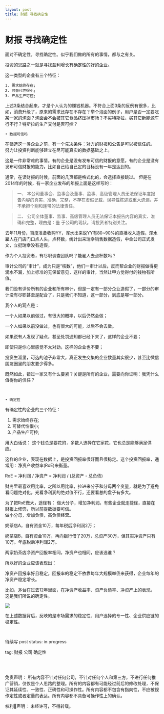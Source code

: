 ```yaml
---
layout: post
title: 财报 寻找确定性
---
```


# 财报 寻找确定性

面对不确定性，寻找确定性。似乎我们做的所有的事情，都与之有关。

投资的思路之一就是寻找盈利增长有确定性的好的企业。

这一类型的企业有三个特征：

	1. 需求始终存在;
	2. 可替代性很小;
	3. 产品生产可控;

上述3条结合起来，才是个人认为的赚钱机器。不符合上面3条的反例有很多，比如，消费升级了，原来的需求还存在不存在？举个泡面的例子，用户是否一定要吃某一家的泡面？泡面会不会被其它食品挤压掉市场？不买特斯拉，买其它新能源车行不行？特斯拉的生产交付是否可控？

	• 数据可信吗

在筛选这一类企业之前，有一个先决条件：对方的财报和公告是可以被信任的。
努力让投资判断能够建立在尽可能真实的数据基础之上。

这是一件非常难的事情。有的企业是没有发布可信的财报的意愿，有的企业是没有发布可信财报的能力，比如自己给自己定的目标没有一年是达到的。

通常，在读财报的时候，前面的几页都是格式化的，会选择直接跳过。
但是在2014年的时候，有一家企业发布的年报上面是这样写的：

>一、 本公司董事会、监事会及董事、监事、高级管理人员无法保证年度报告内容的真实、准确、完整，不存在虚假记载、误导性陈述或重大遗漏，并不承担个别和连带的法律责任。

>二、 公司全体董事、监事、高级管理人员无法保证本报告内容的真实、准确和完整，理由是：鉴
     于公司的现状。请投资者特别关注。

去年11月份，百度准备收购YY，浑水出来说YY有80~90%的直播收入造假。浑水雇人在门店门口点人头，点杯数，统计出来瑞幸销售数据造假，中金公司正式发文，立挺瑞幸没有造假。

作为个人投资者，有尽职调查团队吗？能雇人去点杯数吗？

审计公司的“审计”，成为只是“核数”，他们一审计以后，反而帮企业的财报做得更滴水不漏，加上标准的无保留意见，这样的审计，当然让甲方觉得付的钱物有所值。

我们没有评价所有的企业和所有审计，但是一定有一部分企业造假了，一部分的审计没有尽职甚至是配合了，只是我们不知道，这一部分，到底是哪一部分。

我个人的观点是：

一个人如果以前做过，有很大的概率，以后仍然会做；

一个人如果以前没做过，也有很大的可能，以后不会去做。

如果说有人发现了疑点，甚至处罚通知都已经下来了，这样的企业不要；

即使只是你心里感觉不太对劲，这样的企业也不要；

投资生涯里，可选的池子非常大，真正发生交集的企业数量其实很少，甚至比微信朋友圈里的朋友要少得多。

既然如此，错过一家又有什么要紧？关键是所有的企业，需要向你证明：我凭什么值得你的信任？

<br>


	• 确定性

有确定性的企业的三个特征：
1. 需求始终存在;
2. 可替代性很小;
3. 产品生产可控;

用大白话说：
这个钱总是要花的，多数人选择在它家花，它也总是能够满足供应。

这样的企业，表现在数据上，是投资回报率很好而且很稳定。这个投资回报率，通常用：净资产收益率(RoE)来衡量。

RoE = 净利润 / 净资产 = 净利润 / (总资产 - 总负债)

财务里最喜欢用比率，之所以用比率，拉进来分子和分母两个变量，就是为了避免看问题绝对化。光看净利润的绝对值不行，还要看总的盘子有多大。

为了把RoE做大，途径有：
做大分子，增加净利润。有些企业就走捷径，直接在财报上修饰，所以前提数据要可信。  &nbsp;  
做小分母，增加负债，高负债经营。

奶茶店A，自有资金10万，每年税后净利润2万；

奶茶店B，自有资金10万，再向银行借了20万，总资产30万，但其实净资产只有10万。年底税后净利润2万。

两家奶茶店净资产回报率相同，净资产也相同，应该选谁？

所以好的企业应该表现出：

净资产回报率好且稳定，回报率的稳定不依靠每年大规模举债来获得，企业每年的净资产稳定增长。

比如，茅台在过去12年里面，在净资产收益率、资产负债率、净资产上的表现。
这是我们所说的确定性。

<img src="{{site.url}}/img/financial_report_002.jpg">

在上述数据背后，反映的是市场需求的稳定性、用户选择的专一性、企业供应链的稳定性。





<br>

待续写
post status: in progress

tag: 财报 公司 确定性

<br>
<br>

免责声明：
所有内容不针对任何公司，不针对任何个人和第三方，不进行任何推广营销，仅仅是个人思路的整理。所有的内容都有可能经过前后的修改处理，不保证其延续性、一致性、正确性和可操作性。所有内容都不包含有指向性，不应被视作定性或者定量的表达。所有内容都不具备可操作性上的确认。

权利声明：
未经许可，不得转载。